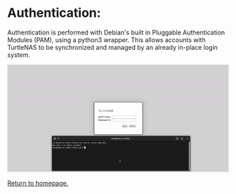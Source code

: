 # Authentication:

Authentication is performed with Debian's built in Pluggable Authentication Modules (PAM), using a python3 wrapper. This allows accounts with TurtleNAS to be synchronized and managed by an already in-place login system.

![Gif of the login page.](https://github.com/allenc125789/TurtleNAS/blob/main/docs/images/screenshots/loginRecording.gif)

[Return to homepage.](https://github.com/allenc125789/TurtleNAS/blob/main/README.md#overview)
